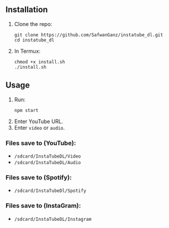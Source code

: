 

## Installation

1. Clone the repo:
   ```
   git clone https://github.com/SafwanGanz/instatube_dl.git
   cd instatube_dl
   ```
2. In Termux:
   ```
   chmod +x install.sh
   ./install.sh
   ```

## Usage

1. Run:
   ```
   npm start
   ```
2. Enter YouTube URL.
3. Enter `video` or `audio`.

### Files save to (YouTube):
   - `/sdcard/InstaTubeDL/Video`
   - `/sdcard/InstaTubeDL/Audio`
     
### Files save to (Spotify):
   - `/sdcard/InstaTubeDl/Spotify`

### Files save to (InstaGram):
   - `/sdcard/InstaTubeDL/Instagram`
